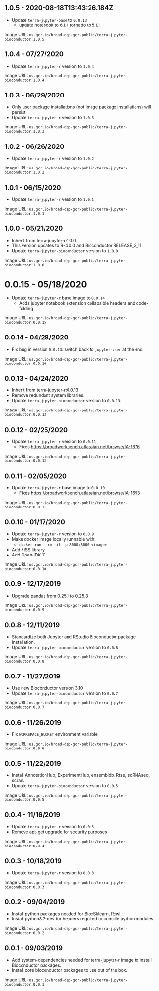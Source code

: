 ## 1.0.5 - 2020-08-18T13:43:26.184Z

- Update `terra-jupyter-base` to `0.0.13`
  - update notebook to 6.1.1, tornado to 5.1.1

Image URL: `us.gcr.io/broad-dsp-gcr-public/terra-jupyter-bioconductor:1.0.5`

## 1.0.4 - 07/27/2020

- Update `terra-jupyter-r` version to `1.0.4`

Image URL: `us.gcr.io/broad-dsp-gcr-public/terra-jupyter-bioconductor:1.0.4`

## 1.0.3 - 06/29/2020

- Only user package installations (not image package installations) will persist
- Update `terra-jupyter-r` version to `1.0.3`

Image URL: `us.gcr.io/broad-dsp-gcr-public/terra-jupyter-bioconductor:1.0.3`

## 1.0.2 - 06/26/2020

- Update `terra-jupyter-r` version to `1.0.2`

Image URL: `us.gcr.io/broad-dsp-gcr-public/terra-jupyter-bioconductor:1.0.2`

## 1.0.1 - 06/15/2020

- Update `terra-jupyter-r` version to `1.0.1`

Image URL: `us.gcr.io/broad-dsp-gcr-public/terra-jupyter-bioconductor:1.0.1`

## 1.0.0 - 05/21/2020

- Inherit from terra-jupyter-r:1.0.0.
- This version updates to R-4.0.0 and Bioconductor RELEASE_3_11.
- Update `terra-jupyter-bioconductor` version to `1.0.0`

Image URL: `us.gcr.io/broad-dsp-gcr-public/terra-jupyter-bioconductor:1.0.0`

# 0.0.15 - 05/18/2020

- Update `terra-jupyter-r` base image to `0.0.14`
   - Adds jupyter notebook extension collapsible headers and code-folding

Image URL: `us.gcr.io/broad-dsp-gcr-public/terra-jupyter-bioconductor:0.0.15`

## 0.0.14 - 04/28/2020

- Fix bug in version `0.0.13`: switch back to `jupyter-user` at the end

Image URL: `us.gcr.io/broad-dsp-gcr-public/terra-jupyter-bioconductor:0.0.14`

## 0.0.13 - 04/24/2020

- Inherit from terra-jupyter-r:0.0.13
- Remove redundant system libraries.
- Update `terra-jupyter-bioconductor` version to `0.0.13`.

Image URL: `us.gcr.io/broad-dsp-gcr-public/terra-jupyter-bioconductor:0.0.13`

## 0.0.12 - 02/25/2020

- Update `terra-jupyter-r` version to `0.0.11`
    - Fixes https://broadworkbench.atlassian.net/browse/IA-1676

Image URL: `us.gcr.io/broad-dsp-gcr-public/terra-jupyter-bioconductor:0.0.12`

## 0.0.11 - 02/05/2020
- Update `terra-jupyter-r` base image to `0.0.10`
   - Fixes https://broadworkbench.atlassian.net/browse/IA-1653

Image URL: `us.gcr.io/broad-dsp-gcr-public/terra-jupyter-bioconductor:0.0.11`

## 0.0.10 - 01/17/2020
- Update `terra-jupyter-r` version to `0.0.9`
- Make docker image locally runnable with:
   - `docker run --rm -it -p 8000:8000 <image>`
- Add FISS library
- Add OpenJDK 11

Image URL: `us.gcr.io/broad-dsp-gcr-public/terra-jupyter-bioconductor:0.0.10`

## 0.0.9 - 12/17/2019
- Upgrade pandas from 0.25.1 to 0.25.3

Image URL: `us.gcr.io/broad-dsp-gcr-public/terra-jupyter-bioconductor:0.0.9`

## 0.0.8 - 12/11/2019
- Standardize both Jupyter and RStudio Bioconductor package installation.
- Update `terra-jupyter-bioconductor` version to `0.0.8`

Image URL: `us.gcr.io/broad-dsp-gcr-public/terra-jupyter-bioconductor:0.0.8`

## 0.0.7 - 11/27/2019
- Use new Bioconductor version 3.10
- Update `terra-jupyter-bioconductor` version to `0.0.7`

Image URL: `us.gcr.io/broad-dsp-gcr-public/terra-jupyter-bioconductor:0.0.7`

## 0.0.6 - 11/26/2019

- Fix `WORKSPACE_BUCKET` environment variable

Image URL: `us.gcr.io/broad-dsp-gcr-public/terra-jupyter-bioconductor:0.0.6`

## 0.0.5 - 11/22/2019
- Install AnnotationHub, ExperimentHub, ensembldb, Rtse, scRNAseq, scran.
- Update `terra-jupyter-bioconductor` version to `0.0.5`

Image URL: `us.gcr.io/broad-dsp-gcr-public/terra-jupyter-bioconductor:0.0.5`

## 0.0.4 - 11/16/2019
- Update `terra-jupyter-r` version to `0.0.5`
- Remove apt-get upgrade for security purposes

Image URL: `us.gcr.io/broad-dsp-gcr-public/terra-jupyter-bioconductor:0.0.4`

## 0.0.3 - 10/18/2019
- Update `terra-jupyter-r` version to `0.0.3`

Image URL: `us.gcr.io/broad-dsp-gcr-public/terra-jupyter-bioconductor:0.0.3`

## 0.0.2 - 09/04/2019
- Install python packages needed for BiocSklearn, Rcwl.
- Install python3.7-dev for headers required to compile python modules.

Image URL: `us.gcr.io/broad-dsp-gcr-public/terra-jupyter-bioconductor:0.0.2`

## 0.0.1 - 09/03/2019
- Add system-dependencies needed for terra-jupyter-r image to install
  Bioconductor packages.
- Install core bioconductor packages to use out of the box.

Image URL: `us.gcr.io/broad-dsp-gcr-public/terra-jupyter-bioconductor:0.0.1`
